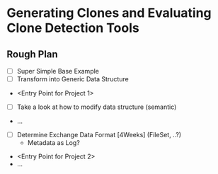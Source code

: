 # Generating Clones and Evaluating Clone Detection Tools

## Rough Plan
- [ ] Super Simple Base Example
- [ ] Transform into Generic Data Structure
- <Entry Point for Project 1>
- [ ] Take a look at how to modify data structure (semantic)
- ...
- [ ] Determine Exchange Data Format [4Weeks] (FileSet<GenericDataStructures>, ..?)
  - Metadata as Log?
- <Entry Point for Project 2>
- ...